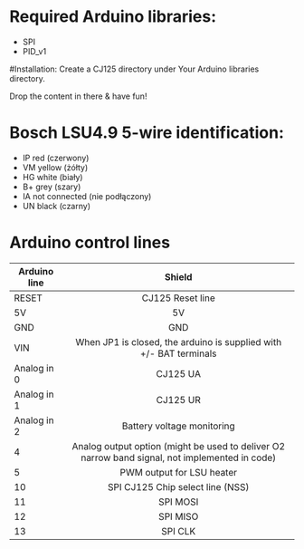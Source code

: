 # Required Arduino libraries:
- SPI
- PID_v1

#Installation:
Create a CJ125 directory under Your Arduino libraries directory.

Drop the content in there & have fun!

# Bosch LSU4.9 5-wire identification:
- IP      red             (czerwony)
- VM      yellow          (żółty)
- HG      white           (biały)
- B+      grey            (szary)
- IA      not connected   (nie podłączony)
- UN      black           (czarny)

# Arduino control lines

|Arduino line|Shield|
|------------------|:--------------------------:|
|RESET|CJ125 Reset line|
|5V|5V|
|GND|GND|
|VIN|When JP1 is closed, the arduino is supplied with +/- BAT terminals|
|Analog in 0|CJ125 UA|
|Analog in 1|CJ125 UR|
|Analog in 2|Battery voltage monitoring|
|4|Analog output option (might be used to deliver O2 narrow band signal, not implemented in code)|
|5|PWM output for LSU heater|
|10|SPI CJ125 Chip select line (NSS)|
|11|SPI MOSI|
|12|SPI MISO|
|13|SPI CLK|
